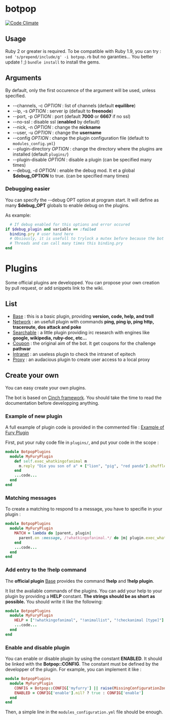 # botpop
[![Code Climate](https://codeclimate.com/github/pouleta/botpop/badges/gpa.svg)](https://codeclimate.com/github/pouleta/botpop)


## Usage
Ruby 2 or greater is required. To be compatible with Ruby 1.9, you can try :
``sed 's/prepend/include/g' -i botpop.rb`` but no garanties... You better update ! ;)
``bundle install`` to install the gems.


## Arguments
By default, only the first occurence of the argument will be used, unless specified.
- --channels, -c _OPTION_ : list of channels (default __equilibre__)
- --ip, -s _OPTION_ : server ip (default to __freenode__)
- --port, -p _OPTION_ : port (default __7000__ or __6667__ if no ssl)
- --no-ssl : disable ssl (__enabled__ by default)
- --nick, -n _OPTION_ : change the __nickname__
- --user, -u _OPTION_ : change the __username__
- --config _OPTION_ : change the plugin configuration file (default to ``modules_config.yml``)
- --plugin-directory _OPTION_ : change the directory where the plugins are installed (default ``plugins/``)
- --plugin-disable _OPTION_ : disable a plugin (can be specified many times)
- --debug, -d _OPTION_ : enable the debug mod. It et a global __$debug_OPTION__ to true. (can be specified many times)


### Debugging easier
You can specify the --debug OPT option at program start.
It will define as many __$debug_OPT__ globals to enable debug on the plugins.

As example:
```ruby
  # If debug enabled for this options and error occured
if $debug_plugin and variable == :failed
  binding.pry # user hand here
  # Obsiously, it is usefull to trylock a mutex before because the bot use
  # Threads and can call many times this binding.pry
end
```



# Plugins
Some official plugins are developped. You can propose your own creation by pull request, or add snippets link to the wiki.


## List
- [Base](https://github.com/pouleta/botpop/blob/master/plugins/base.rb) : this is a basic plugin, providing __version, code, help, and troll__
- [Network](https://github.com/pouleta/botpop/blob/master/plugins/network.rb) : an usefull plugin with commands __ping, ping ip, ping http, traceroute, dos attack and poke__
- [Searchable](https://github.com/pouleta/botpop/blob/master/plugins/searchable.rb) : a little plugin providing irc research with engines like __google, wikipedia, ruby-doc, etc...__
- [Coupon](https://github.com/pouleta/botpop/blob/master/plugins/coupons.rb) : the original aim of the bot. It get coupons for the challenge __pathwar__
- [Intranet](https://github.com/pouleta/botpop/blob/master/plugins/intranet.rb) : an useless plugin to check the intranet of epitech
- [Proxy](https://github.com/pouleta/botpop/blob/master/plugins/proxy.rb) : an audacious plugin to create user access to a local proxy


## Create your own
You can easy create your own plugins.

The bot is based on [Cinch framework](https://github.com/cinchrb/cinch/).
You should take the time to read the documentation before developping anything.


### Example of new plugin
A full example of plugin code is provided in the commented file : [Example of Fury Plugin](https://github.com/pouleta/botpop/blob/master/plugins/example.rb)

First, put your ruby code file in ``plugins/``, and put your code in the scope :
```ruby
module BotpopPlugins
  module MyFuryPlugin
    def self.exec_whatkingofanimal m
      m.reply "Die you son of a" + ["lion", "pig", "red panda"].shuffle.first + " !!"
    end
    ...code...
  end
end
```


### Matching messages
To create a matching to respond to a message, you have to specifie in your plugin :
```ruby
module BotpopPlugins
  module MyFuryPlugin
    MATCH = lambda do |parent, plugin|
      parent.on :message, /!whatkingofanimal.*/ do |m| plugin.exec_whatkingofanimal m end
    end
    ...code...
  end
end
```


### Add entry to the !help command
The __official plugin__ [Base](https://github.com/pouleta/botpop/blob/master/plugins/base.rb) provides the command __!help__ and __!help plugin__.

It list the avaliable commands of the plugins. You can add your help to your plugin by providing a __HELP__ constant.
__The strings should be as short as possible.__
You should write it like the following:
```ruby
module BotpopPlugins
  module MyFuryPlugin
    HELP = ["!whatkingofanimal", "!animallist", "!checkanimal [type]"]
    ...code...
  end
end
```


### Enable and disable plugin
You can enable or disable plugin by using the constant __ENABLED__.
It should be linked with the __Botpop::CONFIG__.
The constant must be defined by the developper of the plugin.
For example, you can implement it like :
```ruby
module BotpopPlugins
  module MyFuryPlugin
    CONFIG = Botpop::CONFIG['myfurry'] || raise(MissingConfigurationZone, 'myfurry')
    ENABLED = CONFIG['enable'].nil? ? true : CONFIG['enable']
  end
end
```
Then, a simple line in the ``modules_configuration.yml`` file should be enough.
